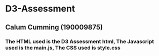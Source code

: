 # D3-Assessment
## Calum Cumming (190009875)

### The HTML used is the D3 Assessment html, The Javascript used is the main.js, The CSS used is style.css

